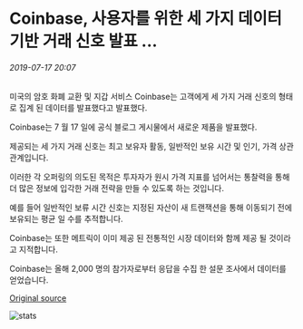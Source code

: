 # Coinbase, 사용자를 위한 세 가지 데이터 기반 거래 신호 발표 ...

###### 2019-07-17 20:07

미국의 암호 화폐 교환 및 지갑 서비스 Coinbase는 고객에게 세 가지 거래 신호의 형태로 집계 된 데이터를 발표했다고 발표했다.

Coinbase는 7 월 17 일에 공식 블로그 게시물에서 새로운 제품을 발표했다.

제공되는 세 가지 거래 신호는 최고 보유자 활동, 일반적인 보유 시간 및 인기, 가격 상관 관계입니다.

이러한 각 오퍼링의 의도된 목적은 투자자가 원시 가격 지표를 넘어서는 통찰력을 통해 더 많은 정보에 입각한 거래 전략을 만들 수 있도록 하는 것입니다.

예를 들어 일반적인 보류 시간 신호는 지정된 자산이 새 트랜잭션을 통해 이동되기 전에 보유되는 평균 일 수를 추적합니다.

Coinbase는 또한 메트릭이 이미 제공 된 전통적인 시장 데이터와 함께 제공 될 것이라고 지적합니다.

Coinbase는 올해 2,000 명의 참가자로부터 응답을 수집 한 설문 조사에서 데이터를 얻었습니다.

[Original source](https://cointelegraph.com/news/coinbase-announces-three-data-based-trading-signals-for-users)

![stats](https://c.statcounter.com/11760860/0/a89fa40b/1/ "stats")
